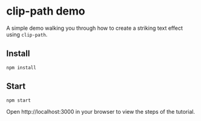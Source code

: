 # clip-path demo

A simple demo walking you through how to create a striking text effect using `clip-path`.

## Install

    npm install

## Start

    npm start

Open http://localhost:3000 in your browser to view the steps of the tutorial.

